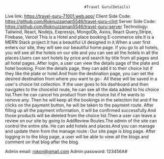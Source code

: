                                         #Travel Guru(Details)
Live link: https://travel-guru-71001.web.app/
Client Side Code: https://github.com/Roknuzzaman5546/travel-guru-clint
Server Side Code: https://github.com/Roknuzzaman5546/travel-guru-server
Technology: Tailwind, React, Nodejs, Expressjs, MongoDb, Axios, React Query,Stripe, Firebase, Vercel
This is a Hotel and place booking E-commerce site.It is a MERN Stack project.It has a beautiful UI designed in it.When a user first enters our site, they will see our beautiful home page. If you go to all hotels, you will see all the hotels on our site and you can see all the hotels in all the places.Users can sort hotels by price and search by title from all pages and all hotel pages..After login, a user can view the details page of the plate and hotel booking. From the details page, they can add it to their choice list if they like the plate or hotel.And from the destination page, you can set the desired destination from where you want to go। All these will be saved in a user's choice list collection. If the user goes to his dashboard and then navigates to the choicelist route, he can see all the data added to his choice list.Then he can cancel his product from the choice list if he wants to remove any. Then he will keep all the bookings in the selection list and if he clicks on the payment button, he will be taken to the payment route. After filling up all the payment information, it will be confirmed successfully.And those products will be deleted from the choice list.Then a user can leave a review on our site by going to AddReview Routes.The admin of the site can control the entire site. He can add hotels and places.And you can manage and update them from the manage route।Our site page is blog page. After logging in to the blog page, a user will be able to view all the blogs and comment on that blog after the blog.


Admin email: rokon@gmail.com
Admin password: 123456A#
